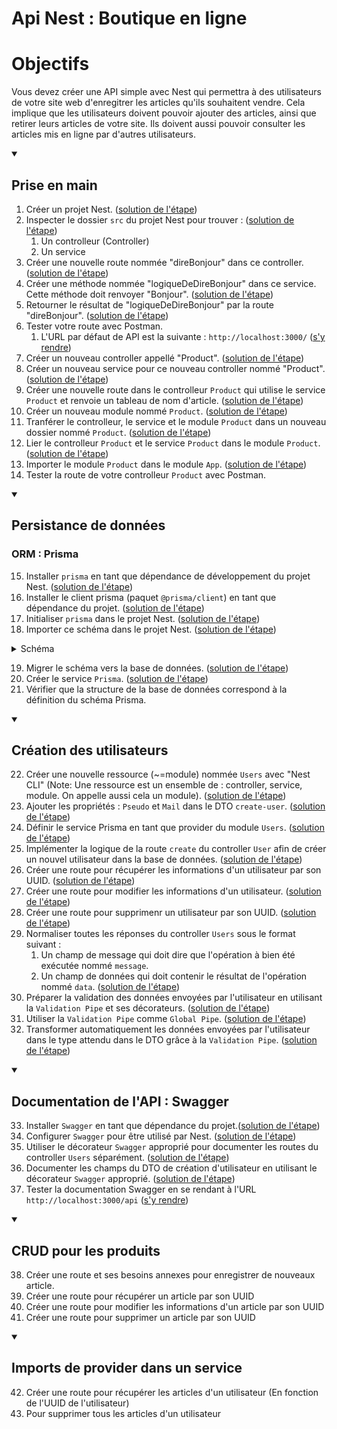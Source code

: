 # Api Nest : Boutique en ligne

# Objectifs

Vous devez créer une API simple avec Nest qui permettra à des utilisateurs de votre site web d'enregitrer les articles qu'ils souhaitent vendre. Cela implique que les utilisateurs doivent pouvoir ajouter des articles, ainsi que retirer leurs articles de votre site. Ils doivent aussi pouvoir consulter les articles mis en ligne par d'autres utilisateurs.

<details open><summary><h2>Prise en main</h2></summary>

1. Créer un projet Nest. ([solution de l'étape](https://github.com/benjGam/E-Commerce-API-NW/tree/01-cr%C3%A9er-un-projet-nest))
2. Inspecter le dossier `src` du projet Nest pour trouver : ([solution de l'étape](https://github.com/benjGam/E-Commerce-API-NW/tree/02-inspecter-src))
   1. Un controlleur (Controller)
   2. Un service
3. Créer une nouvelle route nommée "direBonjour" dans ce controller. ([solution de l'étape](https://github.com/benjGam/E-Commerce-API-NW/tree/03-cr%C3%A9er-une-route))
4. Créer une méthode nommée "logiqueDeDireBonjour" dans ce service. Cette méthode doit renvoyer "Bonjour". ([solution de l'étape](https://github.com/benjGam/E-Commerce-API-NW/tree/04-cr%C3%A9er-une-m%C3%A9thode-dans-un-service))
5. Retourner le résultat de "logiqueDeDireBonjour" par la route "direBonjour". ([solution de l'étape](https://github.com/benjGam/E-Commerce-API-NW/tree/05-retourner-le-resultat))
6. Tester votre route avec Postman.
   1. L'URL par défaut de API est la suivante : `http://localhost:3000/` ([s'y rendre](http://localhost:3000/))
7. Créer un nouveau controller appellé "Product". ([solution de l'étape](https://github.com/benjGam/E-Commerce-API-NW/tree/07-cr%C3%A9er-un-controller))
8. Créer un nouveau service pour ce nouveau controller nommé "Product". ([solution de l'étape](https://github.com/benjGam/E-Commerce-API-NW/tree/08-cr%C3%A9er-un-service))
9. Créer une nouvelle route dans le controlleur `Product` qui utilise le service `Product` et renvoie un tableau de nom d'article. ([solution de l'étape](https://github.com/benjGam/E-Commerce-API-NW/tree/09-cr%C3%A9er-une-route))
10. Créer un nouveau module nommé `Product`. ([solution de l'étape](https://github.com/benjGam/E-Commerce-API-NW/tree/10-cr%C3%A9er-un-module-product))
11. Tranférer le controlleur, le service et le module `Product` dans un nouveau dossier nommé `Product`. ([solution de l'étape](https://github.com/benjGam/E-Commerce-API-NW/tree/11-transf%C3%A9rer-dans-un-dossier))
12. Lier le controlleur `Product` et le service `Product` dans le module `Product`. ([solution de l'étape](https://github.com/benjGam/E-Commerce-API-NW/tree/12-lier-controller-et-service-au-module))
13. Importer le module `Product` dans le module `App`. ([solution de l'étape](https://github.com/benjGam/E-Commerce-API-NW/tree/13-importer-module-product-dans-module-app))
14. Tester la route de votre controlleur `Product` avec Postman.
</details>

<details open><summary><h2>Persistance de données</h2></summary>

### ORM : Prisma

15. Installer `prisma` en tant que dépendance de développement du projet Nest. ([solution de l'étape](https://github.com/benjGam/E-Commerce-API-NW/tree/15-installer-prisma))
16. Installer le client prisma (paquet `@prisma/client`) en tant que dépendance du projet. ([solution de l'étape](https://github.com/benjGam/E-Commerce-API-NW/tree/16-installer-le-client-prisma))
17. Initialiser `prisma` dans le projet Nest. ([solution de l'étape](https://github.com/benjGam/E-Commerce-API-NW/tree/17-initialiser-prisma))
18. Importer ce schéma dans le projet Nest. ([solution de l'étape](https://github.com/benjGam/E-Commerce-API-NW/tree/18-importer-le-sch%C3%A9ma))
<details>  
<summary>Schéma</summary>

```prisma
generator client {
  provider = "prisma-client-js"
}

datasource db {
  provider = "postgresql"
  url      = env("DB_URL")
}

model Products {
  UUID        String @id(map: "products_uuid") @unique() @default(uuid()) @db.VarChar(36) //UUIDv4
  Name        String @db.VarChar(50)
  Price       Int
  Description String @db.Text()
  authorUUID  String @db.VarChar(36) // Ref to UUIDv4
  Author      Users  @relation(map: "product_author", fields: [authorUUID], references: [UUID])
}

model Users {
  UUID     String     @id(map: "users_uuid") @unique() @default(uuid()) @db.VarChar(36) //UUIDv4
  Pseudo   String     @unique() @db.VarChar(50)
  Mail     String     @unique() @db.VarChar(75)
  Products Products[]
}
```

</details>

19. Migrer le schéma vers la base de données. ([solution de l'étape](https://github.com/benjGam/E-Commerce-API-NW/tree/19-migrer-le-sch%C3%A9ma))
20. Créer le service `Prisma`. ([solution de l'étape](https://github.com/benjGam/E-Commerce-API-NW/tree/20-cr%C3%A9er-le-service-prisma)) 
21. Vérifier que la structure de la base de données correspond à la définition du schéma Prisma.

</details>

<details open><summary><h2>Création des utilisateurs</h2></summary>

22. Créer une nouvelle ressource (~=module) nommée `Users` avec "Nest CLI" (Note: Une ressource est un ensemble de : controller, service, module. On appelle aussi cela un module). ([solution de l'étape](https://github.com/benjGam/E-Commerce-API-NW/tree/22-cr%C3%A9er-ressource-users)) 
23. Ajouter les propriétés : `Pseudo` et `Mail` dans le DTO `create-user`. ([solution de l'étape](https://github.com/benjGam/E-Commerce-API-NW/tree/23-ajouter-les-propri%C3%A9t%C3%A9s-au-dto)) 
24. Définir le service Prisma en tant que provider du module `Users`. ([solution de l'étape](https://github.com/benjGam/E-Commerce-API-NW/tree/24-utiliser-le-service-prisma-comme-provider)) 
25. Implémenter la logique de la route `create` du controller `User` afin de créer un nouvel utilisateur dans la base de données. ([solution de l'étape](https://github.com/benjGam/E-Commerce-API-NW/tree/25-impl%C3%A9menter-la-logique-de-la-route-create)) 
26. Créer une route pour récupérer les informations d'un utilisateur par son UUID. ([solution de l'étape](https://github.com/benjGam/E-Commerce-API-NW/tree/26-cr%C3%A9er-une-route-pour-r%C3%A9cup%C3%A9rer))
27. Créer une route pour modifier les informations d'un utilisateur. ([solution de l'étape](https://github.com/benjGam/E-Commerce-API-NW/tree/27-cr%C3%A9er-une-route-pour-modifier))
28. Créer une route pour supprimenr un utilisateur par son UUID. ([solution de l'étape](https://github.com/benjGam/E-Commerce-API-NW/tree/28-cr%C3%A9er-une-route-pour-supprimenr))
29. Normaliser toutes les réponses du controller `Users` sous le format suivant : 
    1. Un champ de message qui doit dire que l'opération à bien été exécutée nommé `message`.
    2. Un champ de données qui doit contenir le résultat de l'opération nommé `data`. ([solution de l'étape](https://github.com/benjGam/E-Commerce-API-NW/tree/29-normaliser-les-r%C3%A9ponses))
30. Préparer la validation des données envoyées par l'utilisateur en utilisant la `Validation Pipe` et ses décorateurs. ([solution de l'étape](https://github.com/benjGam/E-Commerce-API-NW/tree/30-valider-les-entr%C3%A9es-utilisateurs))
31. Utiliser la `Validation Pipe` comme `Global Pipe`. ([solution de l'étape](https://github.com/benjGam/E-Commerce-API-NW/tree/31-utiliser-la-validation-pipe))
32. Transformer automatiquement les données envoyées par l'utilisateur dans le type attendu dans le DTO grâce à la `Validation Pipe`. ([solution de l'étape](https://github.com/benjGam/E-Commerce-API-NW/tree/32-tranformer-automatiquement-les-donn%C3%A9es))

</details>

<details open>
<summary><h2>Documentation de l'API : Swagger</h2></summary>

33. Installer `Swagger` en tant que dépendance du projet.([solution de l'étape](https://github.com/benjGam/E-Commerce-API-NW/tree/33-installer-swagger))
34. Configurer `Swagger` pour être utilisé par Nest. ([solution de l'étape](https://github.com/benjGam/E-Commerce-API-NW/tree/34-configurer-swagger))
35. Utiliser le décorateur `Swagger` approprié pour documenter les routes du controller `Users` séparément. ([solution de l'étape](https://github.com/benjGam/E-Commerce-API-NW/tree/35-documenter-le-controller-users))
36. Documenter les champs du DTO de création d'utilisateur en utilisant le décorateur `Swagger` approprié. ([solution de l'étape](https://github.com/benjGam/E-Commerce-API-NW/tree/36-documenter-les-champs-d'un-dto))
37. Tester la documentation Swagger en se rendant à l'URL `http://localhost:3000/api` ([s'y rendre](http://localhost:3000/api))

</details>

<details open>
<summary><h2>CRUD pour les produits</h2></summary>

38. Créer une route et ses besoins annexes pour enregistrer de nouveaux article.
39. Créer une route pour récupérer un article par son UUID
40. Créer une route pour modifier les informations d'un article par son UUID
41. Créer une route pour supprimer un article par son UUID

</details>

<details open>
<summary><h2>Imports de provider dans un service</h2></summary>

42. Créer une route pour récupérer les articles d'un utilisateur (En fonction de l'UUID de l'utilisateur)
43. Pour supprimer tous les articles d'un utilisateur

</details>